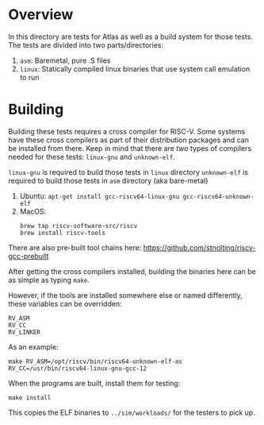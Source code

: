 # Overview

In this directory are tests for Atlas as well as a build system for
those tests.  The tests are divided into two parts/directories:

1. `asm`: Baremetal, pure .S files
1. `linux`: Statically compiled linux binaries that use system call emulation to run

# Building

Building these tests requires a cross compiler for RISC-V.  Some
systems have these cross compilers as part of their distribution
packages and can be installed from there.  Keep in mind that there are
_two_ types of compilers needed for these tests: `linux-gnu` and
`unknown-elf`.

`linux-gnu` is required to build those tests in `linux` directory
`unknown-elf` is required to build those tests in `asm` directory (aka bare-metal)

1. Ubuntu: `apt-get install gcc-riscv64-linux-gnu gcc-riscv64-unknown-elf`
1. MacOS:
   ```
   brew tap riscv-software-src/riscv
   brew install riscv-tools
   ```
There are also pre-built tool chains here: https://github.com/stnolting/riscv-gcc-prebuilt

After getting the cross compilers installed, building the binaries
here can be as simple as typing `make`.

However, if the tools are installed somewhere else or named
differently, these variables can be overridden:

```
RV_ASM
RV_CC
RV_LINKER
```

As an example:
```
make RV_ASM=/opt/riscv/bin/riscv64-unknown-elf-as RV_CC=/usr/bin/riscv64-linux-gnu-gcc-12
```

When the programs are built, install them for testing:

```
make install
```
This copies the ELF binaries to `../sim/workloads/` for the testers to
pick up.
